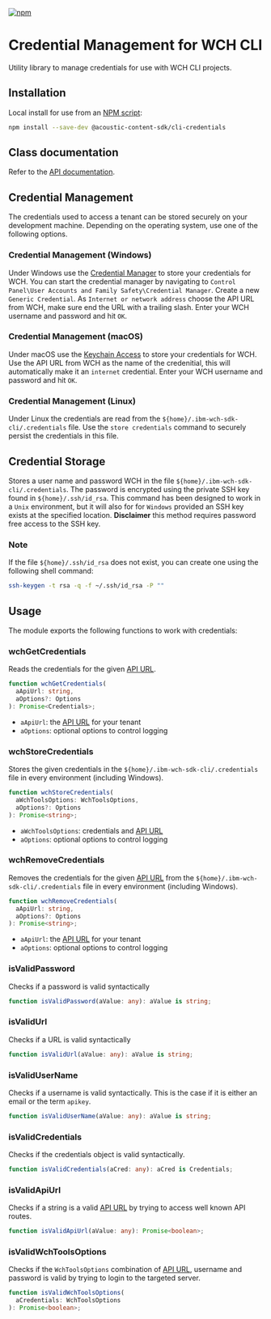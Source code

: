 [![npm](https://img.shields.io/npm/v/@acoustic-content-sdk/cli-credentials.svg?style=flat-square)](https://www.npmjs.com/package/@acoustic-content-sdk/cli-credentials)

# Credential Management for WCH CLI

Utility library to manage credentials for use with WCH CLI projects.

## Installation

Local install for use from an [NPM script](https://docs.npmjs.com/misc/scripts):

```bash
npm install --save-dev @acoustic-content-sdk/cli-credentials
```

## Class documentation

Refer to the [API documentation](./markdown/cli-credentials.md).

## Credential Management

The credentials used to access a tenant can be stored securely on your development machine. Depending on the operating system, use one of the following options.

### Credential Management (Windows)

Under Windows use the [Credential Manager](https://support.microsoft.com/en-us/help/4026814/windows-accessing-credential-manager) to store your credentials for WCH. You can start the credential manager by navigating to `Control Panel\User Accounts and Family Safety\Credential Manager`. Create a new `Generic Credential`. As `Internet or network address` choose the API URL from WCH, make sure end the URL with a trailing slash. Enter your WCH username and password and hit `OK`.

### Credential Management (macOS)

Under macOS use the [Keychain Access](https://support.apple.com/en-gb/guide/keychain-access/what-is-keychain-access-kyca1083/mac) to store your credentials for WCH. Use the API URL from WCH as the name of the credenitial, this will automatically make it an `internet` credential. Enter your WCH username and password and hit `OK`.

### Credential Management (Linux)

Under Linux the credentials are read from the `${home}/.ibm-wch-sdk-cli/.credentials` file. Use the `store credentials` command to securely persist the credentials in this file.

## Credential Storage

Stores a user name and password WCH in the file `${home}/.ibm-wch-sdk-cli/.credentials`. The password is encrypted using the private SSH key found in `${home}/.ssh/id_rsa`. This command has been designed to work in a `Unix` environment, but it will also for for `Windows` provided an SSH key exists at the specified location. **Disclaimer** this method requires password free access to the SSH key.

### Note

If the file `${home}/.ssh/id_rsa` does not exist, you can create one using the following shell command:

```bash
ssh-keygen -t rsa -q -f ~/.ssh/id_rsa -P ""
```

## Usage

The module exports the following functions to work with credentials:

### wchGetCredentials

Reads the credentials for the given [API URL](https://developer.ibm.com/customer-engagement/tutorials/getting-started-api-javascript/).

```typescript
function wchGetCredentials(
  aApiUrl: string,
  aOptions?: Options
): Promise<Credentials>;
```

- `aApiUrl`: the [API URL](https://developer.ibm.com/customer-engagement/tutorials/getting-started-api-javascript/) for your tenant
- `aOptions`: optional options to control logging

### wchStoreCredentials

Stores the given credentials in the `${home}/.ibm-wch-sdk-cli/.credentials` file in every environment (including Windows).

```typescript
function wchStoreCredentials(
  aWchToolsOptions: WchToolsOptions,
  aOptions?: Options
): Promise<string>;
```

- `aWchToolsOptions`: credentials and [API URL](https://developer.ibm.com/customer-engagement/tutorials/getting-started-api-javascript/)
- `aOptions`: optional options to control logging

### wchRemoveCredentials

Removes the credentials for the given [API URL](https://developer.ibm.com/customer-engagement/tutorials/getting-started-api-javascript/) from the `${home}/.ibm-wch-sdk-cli/.credentials` file in every environment (including Windows).

```typescript
function wchRemoveCredentials(
  aApiUrl: string,
  aOptions?: Options
): Promise<string>;
```

- `aApiUrl`: the [API URL](https://developer.ibm.com/customer-engagement/tutorials/getting-started-api-javascript/) for your tenant
- `aOptions`: optional options to control logging

### isValidPassword

Checks if a password is valid syntactically

```typescript
function isValidPassword(aValue: any): aValue is string;
```

### isValidUrl

Checks if a URL is valid syntactically

```typescript
function isValidUrl(aValue: any): aValue is string;
```

### isValidUserName

Checks if a username is valid syntactically. This is the case if it is either an email or the term `apikey`.

```typescript
function isValidUserName(aValue: any): aValue is string;
```

### isValidCredentials

Checks if the credentials object is valid syntactically.

```typescript
function isValidCredentials(aCred: any): aCred is Credentials;
```

### isValidApiUrl

Checks if a string is a valid [API URL](https://developer.ibm.com/customer-engagement/tutorials/getting-started-api-javascript/) by trying to access well known API routes.

```typescript
function isValidApiUrl(aValue: any): Promise<boolean>;
```

### isValidWchToolsOptions

Checks if the `WchToolsOptions` combination of [API URL](https://developer.ibm.com/customer-engagement/tutorials/getting-started-api-javascript/), username and password is valid by trying to login to the targeted server.

```typescript
function isValidWchToolsOptions(
  aCredentials: WchToolsOptions
): Promise<boolean>;
```

